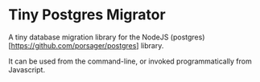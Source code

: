 # Tiny Postgres Migrator

A tiny database migration library for the NodeJS
(postgres)[https://github.com/porsager/postgres] library.

It can be used from the command-line, or invoked programmatically
from Javascript.
